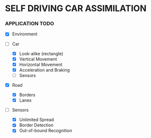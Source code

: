#    SELF DRIVING CAR ASSIMILATION


###  APPLICATION TODO

- [x] Environment

- [ ] Car
    - [x] Look-alike (rectangle)
    - [x] Vertical Movement
    - [x] Horizontal Movement
    - [x] Acceleration and Braking
    - [ ] Sensors

- [x] Road
    - [x] Borders
    - [x] Lanes

- [ ] Sensors
    - [x] Unlimited Spread
    - [x] Border Detection
    - [x] Out-of-bound Recognition
